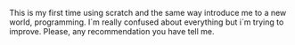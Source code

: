 This is my first time using scratch and the same way introduce me to a new world, programming.
I´m really confused about everything but i´m trying to improve.
Please, any recommendation you have tell me.
